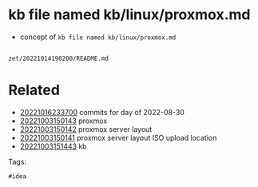 # kb file named kb/linux/proxmox.md

- concept of `kb file named kb/linux/proxmox.md`

```
```

` zet/20221014190200/README.md `

# Related

- [20221016233700](/zet/20221016233700/README.md) commits for day of 2022-08-30
- [20221003150143](/zet/20221003150143/README.md) proxmox
- [20221003150142](/zet/20221003150142/README.md) proxmox server layout
- [20221003150141](/zet/20221003150141/README.md) proxmox server layout ISO upload location
- [20221003151443](/zet/20221003151443/README.md) kb

Tags:

    #idea
